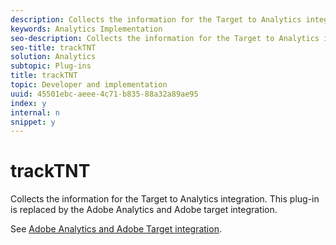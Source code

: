 ```yaml
---
description: Collects the information for the Target to Analytics integration. This plug-in is replaced by the Adobe Analytics and Adobe target integration.
keywords: Analytics Implementation
seo-description: Collects the information for the Target to Analytics integration. This plug-in is replaced by the Adobe Analytics and Adobe target integration.
seo-title: trackTNT
solution: Analytics
subtopic: Plug-ins
title: trackTNT
topic: Developer and implementation
uuid: 45501ebc-aeee-4c71-b835-88a32a89ae95
index: y
internal: n
snippet: y
---
```


# trackTNT

Collects the information for the Target to Analytics integration. This plug-in is replaced by the Adobe Analytics and Adobe target integration.

See [Adobe Analytics and Adobe Target integration](https://marketing.adobe.com/resources/help/en_US/target/a4t/). 
